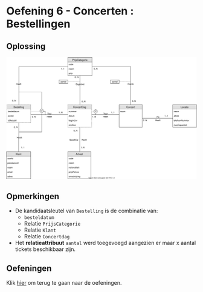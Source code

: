 # Oefening 6 - Concerten : Bestellingen
## Oplossing
<img src="./exercise-6.svg">

## Opmerkingen
- De kandidaatsleutel van `Bestelling` is de combinatie van:
    - `besteldatum`
    - Relatie `PrijsCategorie`
    - Relatie `Klant`
    - Relatie `Concertdag`
- Het **relatieattribuut** `aantal` werd toegevoegd aangezien er maar x aantal tickets beschikbaar zijn.
## Oefeningen
Klik [hier](../exercises.md) om terug te gaan naar de oefeningen.